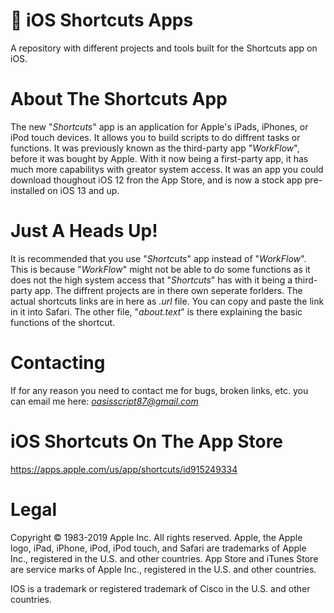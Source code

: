#  iOS Shortcuts Apps
A repository with different projects and tools built for the Shortcuts app on iOS.

# About The Shortcuts App
The new "*Shortcuts*" app is an application for Apple's iPads, iPhones, or iPod touch devices. It allows you to build scripts to do diffrent tasks or functions.  It was previously known as the third-party app  "*WorkFlow*", before it was bought by Apple. With it now being a first-party app, it has much more capabilitys with greator system access. It was an app you could download thoughout iOS 12 fron the App Store, and is now a stock app pre-installed on iOS 13 and up.

# Just A Heads Up!
It is recommended that you use "*Shortcuts*" app instead of "*WorkFlow*". This is because "*WorkFlow*" might not be able to do some functions as it does not the high system access that "*Shortcuts*" has with it being a third-party app. The diffrent projects are in there own seperate forlders. The actual shortcuts links are in here as *.url* file. You can copy and paste the link in it into Safari. The other file, "*about.text*" is there explaining the basic functions of the shortcut.

# Contacting
If for any reason you need to contact me for bugs, broken links, etc. you can email me here:
*oasisscript87@gmail.com*

# iOS Shortcuts On The App Store

https://apps.apple.com/us/app/shortcuts/id915249334

# Legal
Copyright © 1983-2019 Apple Inc. All rights reserved. 
Apple, the Apple logo, iPad, iPhone, iPod, iPod touch, and Safari are trademarks of Apple Inc., registered in the U.S. and other countries. App Store and iTunes Store are service marks of Apple Inc., registered in the U.S. and other countries.

IOS is a trademark or registered trademark of Cisco in the U.S. and other countries.
